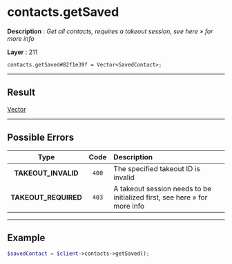 # contacts.getSaved

**Description** : *Get all contacts, requires a takeout session, see here » for more info*

**Layer** : 211

```tl
contacts.getSaved#82f1e39f = Vector<SavedContact>;
```

---

## Result

[Vector<SavedContact>](type/SavedContact)

---

## Possible Errors

| Type | Code | Description |
| :---: | :---: | :--- |
| **TAKEOUT_INVALID** | `400` | The specified takeout ID is invalid |
| **TAKEOUT_REQUIRED** | `403` | A takeout session needs to be initialized first, see here » for more info |

---

## Example

```php
$savedContact = $client->contacts->getSaved();
```
